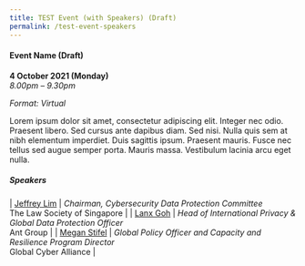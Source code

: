 ```yaml
---
title: TEST Event (with Speakers) (Draft)
permalink: /test-event-speakers
---
```

#### **Event Name (Draft)**

**4 October 2021 (Monday)**  
*8.00pm – 9.30pm*

*Format: Virtual*

Lorem ipsum dolor sit amet, consectetur adipiscing elit. Integer nec odio. Praesent libero. Sed cursus ante dapibus diam. Sed nisi. Nulla quis sem at nibh elementum imperdiet. Duis sagittis ipsum. Praesent mauris. Fusce nec tellus sed augue semper porta. Mauris massa. Vestibulum lacinia arcu eget nulla.

##### **Speakers**

| [Jeffrey Lim](/speaker-jeffrey-lim)  | *Chairman, Cybersecurity Data Protection Committee*<br>The Law Society of Singapore                  |
| [Lanx Goh](/speaker-lanx-goh)     | *Head of International Privacy & Global Data Protection Officer*<br>Ant Group     |
| [Megan Stifel](/speaker-megan-stifel) | *Global Policy Officer and Capacity and Resilience Program Director*<br>Global Cyber Alliance |